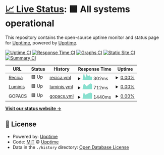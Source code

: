 # [📈 Live Status](https://upptime.github.io/upptime): <!--live status--> **🟩 All systems operational**

This repository contains the open-source uptime monitor and status page for [Upptime](https://upptime.js.org), powered by [Upptime](https://github.com/upptime/upptime).

[![Uptime CI](https://github.com/erecica/upptime/workflows/Uptime%20CI/badge.svg)](https://github.com/erecica/upptime/actions?query=workflow%3A%22Uptime+CI%22)
[![Response Time CI](https://github.com/erecica/upptime/workflows/Response%20Time%20CI/badge.svg)](https://github.com/erecica/upptime/actions?query=workflow%3A%22Response+Time+CI%22)
[![Graphs CI](https://github.com/erecica/upptime/workflows/Graphs%20CI/badge.svg)](https://github.com/erecica/upptime/actions?query=workflow%3A%22Graphs+CI%22)
[![Static Site CI](https://github.com/erecica/upptime/workflows/Static%20Site%20CI/badge.svg)](https://github.com/erecica/upptime/actions?query=workflow%3A%22Static+Site+CI%22)
[![Summary CI](https://github.com/erecica/upptime/workflows/Summary%20CI/badge.svg)](https://github.com/erecica/upptime/actions?query=workflow%3A%22Summary+CI%22)

<!--start: status pages-->
<!-- This summary is generated by Upptime (https://github.com/upptime/upptime) -->
<!-- Do not edit this manually, your changes will be overwritten -->
<!-- prettier-ignore -->
| URL | Status | History | Response Time | Uptime |
| --- | ------ | ------- | ------------- | ------ |
| <img alt="" src="https://icons.duckduckgo.com/ip3/www.recica.nl.ico" height="13"> [Recica](https://www.recica.nl) | 🟩 Up | [recica.yml](https://github.com/erecica/upptime/commits/HEAD/history/recica.yml) | <details><summary><img alt="Response time graph" src="./graphs/recica/response-time-week.png" height="20"> 302ms</summary><br><a href="https://upptime.recica.nl/history/recica"><img alt="Response time 348" src="https://img.shields.io/endpoint?url=https%3A%2F%2Fraw.githubusercontent.com%2Ferecica%2Fupptime%2FHEAD%2Fapi%2Frecica%2Fresponse-time.json"></a><br><a href="https://upptime.recica.nl/history/recica"><img alt="24-hour response time 217" src="https://img.shields.io/endpoint?url=https%3A%2F%2Fraw.githubusercontent.com%2Ferecica%2Fupptime%2FHEAD%2Fapi%2Frecica%2Fresponse-time-day.json"></a><br><a href="https://upptime.recica.nl/history/recica"><img alt="7-day response time 302" src="https://img.shields.io/endpoint?url=https%3A%2F%2Fraw.githubusercontent.com%2Ferecica%2Fupptime%2FHEAD%2Fapi%2Frecica%2Fresponse-time-week.json"></a><br><a href="https://upptime.recica.nl/history/recica"><img alt="30-day response time 308" src="https://img.shields.io/endpoint?url=https%3A%2F%2Fraw.githubusercontent.com%2Ferecica%2Fupptime%2FHEAD%2Fapi%2Frecica%2Fresponse-time-month.json"></a><br><a href="https://upptime.recica.nl/history/recica"><img alt="1-year response time 348" src="https://img.shields.io/endpoint?url=https%3A%2F%2Fraw.githubusercontent.com%2Ferecica%2Fupptime%2FHEAD%2Fapi%2Frecica%2Fresponse-time-year.json"></a></details> | <details><summary><a href="https://upptime.recica.nl/history/recica">0.00%</a></summary><a href="https://upptime.recica.nl/history/recica"><img alt="All-time uptime 30.29%" src="https://img.shields.io/endpoint?url=https%3A%2F%2Fraw.githubusercontent.com%2Ferecica%2Fupptime%2FHEAD%2Fapi%2Frecica%2Fuptime.json"></a><br><a href="https://upptime.recica.nl/history/recica"><img alt="24-hour uptime 0.00%" src="https://img.shields.io/endpoint?url=https%3A%2F%2Fraw.githubusercontent.com%2Ferecica%2Fupptime%2FHEAD%2Fapi%2Frecica%2Fuptime-day.json"></a><br><a href="https://upptime.recica.nl/history/recica"><img alt="7-day uptime 0.00%" src="https://img.shields.io/endpoint?url=https%3A%2F%2Fraw.githubusercontent.com%2Ferecica%2Fupptime%2FHEAD%2Fapi%2Frecica%2Fuptime-week.json"></a><br><a href="https://upptime.recica.nl/history/recica"><img alt="30-day uptime 1.38%" src="https://img.shields.io/endpoint?url=https%3A%2F%2Fraw.githubusercontent.com%2Ferecica%2Fupptime%2FHEAD%2Fapi%2Frecica%2Fuptime-month.json"></a><br><a href="https://upptime.recica.nl/history/recica"><img alt="1-year uptime 30.29%" src="https://img.shields.io/endpoint?url=https%3A%2F%2Fraw.githubusercontent.com%2Ferecica%2Fupptime%2FHEAD%2Fapi%2Frecica%2Fuptime-year.json"></a></details>
| <img alt="" src="https://icons.duckduckgo.com/ip3/www.luminis.eu.ico" height="13"> [Luminis](https://www.luminis.eu) | 🟩 Up | [luminis.yml](https://github.com/erecica/upptime/commits/HEAD/history/luminis.yml) | <details><summary><img alt="Response time graph" src="./graphs/luminis/response-time-week.png" height="20"> 712ms</summary><br><a href="https://upptime.recica.nl/history/luminis"><img alt="Response time 875" src="https://img.shields.io/endpoint?url=https%3A%2F%2Fraw.githubusercontent.com%2Ferecica%2Fupptime%2FHEAD%2Fapi%2Fluminis%2Fresponse-time.json"></a><br><a href="https://upptime.recica.nl/history/luminis"><img alt="24-hour response time 727" src="https://img.shields.io/endpoint?url=https%3A%2F%2Fraw.githubusercontent.com%2Ferecica%2Fupptime%2FHEAD%2Fapi%2Fluminis%2Fresponse-time-day.json"></a><br><a href="https://upptime.recica.nl/history/luminis"><img alt="7-day response time 712" src="https://img.shields.io/endpoint?url=https%3A%2F%2Fraw.githubusercontent.com%2Ferecica%2Fupptime%2FHEAD%2Fapi%2Fluminis%2Fresponse-time-week.json"></a><br><a href="https://upptime.recica.nl/history/luminis"><img alt="30-day response time 776" src="https://img.shields.io/endpoint?url=https%3A%2F%2Fraw.githubusercontent.com%2Ferecica%2Fupptime%2FHEAD%2Fapi%2Fluminis%2Fresponse-time-month.json"></a><br><a href="https://upptime.recica.nl/history/luminis"><img alt="1-year response time 875" src="https://img.shields.io/endpoint?url=https%3A%2F%2Fraw.githubusercontent.com%2Ferecica%2Fupptime%2FHEAD%2Fapi%2Fluminis%2Fresponse-time-year.json"></a></details> | <details><summary><a href="https://upptime.recica.nl/history/luminis">0.00%</a></summary><a href="https://upptime.recica.nl/history/luminis"><img alt="All-time uptime 38.61%" src="https://img.shields.io/endpoint?url=https%3A%2F%2Fraw.githubusercontent.com%2Ferecica%2Fupptime%2FHEAD%2Fapi%2Fluminis%2Fuptime.json"></a><br><a href="https://upptime.recica.nl/history/luminis"><img alt="24-hour uptime 0.00%" src="https://img.shields.io/endpoint?url=https%3A%2F%2Fraw.githubusercontent.com%2Ferecica%2Fupptime%2FHEAD%2Fapi%2Fluminis%2Fuptime-day.json"></a><br><a href="https://upptime.recica.nl/history/luminis"><img alt="7-day uptime 0.00%" src="https://img.shields.io/endpoint?url=https%3A%2F%2Fraw.githubusercontent.com%2Ferecica%2Fupptime%2FHEAD%2Fapi%2Fluminis%2Fuptime-week.json"></a><br><a href="https://upptime.recica.nl/history/luminis"><img alt="30-day uptime 1.38%" src="https://img.shields.io/endpoint?url=https%3A%2F%2Fraw.githubusercontent.com%2Ferecica%2Fupptime%2FHEAD%2Fapi%2Fluminis%2Fuptime-month.json"></a><br><a href="https://upptime.recica.nl/history/luminis"><img alt="1-year uptime 38.61%" src="https://img.shields.io/endpoint?url=https%3A%2F%2Fraw.githubusercontent.com%2Ferecica%2Fupptime%2FHEAD%2Fapi%2Fluminis%2Fuptime-year.json"></a></details>
| <img alt="" src="$GOPACS_ICON_URL" height="13"> GOPACS | 🟩 Up | [gopacs.yml](https://github.com/erecica/upptime/commits/HEAD/history/gopacs.yml) | <details><summary><img alt="Response time graph" src="./graphs/gopacs/response-time-week.png" height="20"> 1440ms</summary><br><a href="https://upptime.recica.nl/history/gopacs"><img alt="Response time 1383" src="https://img.shields.io/endpoint?url=https%3A%2F%2Fraw.githubusercontent.com%2Ferecica%2Fupptime%2FHEAD%2Fapi%2Fgopacs%2Fresponse-time.json"></a><br><a href="https://upptime.recica.nl/history/gopacs"><img alt="24-hour response time 1351" src="https://img.shields.io/endpoint?url=https%3A%2F%2Fraw.githubusercontent.com%2Ferecica%2Fupptime%2FHEAD%2Fapi%2Fgopacs%2Fresponse-time-day.json"></a><br><a href="https://upptime.recica.nl/history/gopacs"><img alt="7-day response time 1440" src="https://img.shields.io/endpoint?url=https%3A%2F%2Fraw.githubusercontent.com%2Ferecica%2Fupptime%2FHEAD%2Fapi%2Fgopacs%2Fresponse-time-week.json"></a><br><a href="https://upptime.recica.nl/history/gopacs"><img alt="30-day response time 1452" src="https://img.shields.io/endpoint?url=https%3A%2F%2Fraw.githubusercontent.com%2Ferecica%2Fupptime%2FHEAD%2Fapi%2Fgopacs%2Fresponse-time-month.json"></a><br><a href="https://upptime.recica.nl/history/gopacs"><img alt="1-year response time 1383" src="https://img.shields.io/endpoint?url=https%3A%2F%2Fraw.githubusercontent.com%2Ferecica%2Fupptime%2FHEAD%2Fapi%2Fgopacs%2Fresponse-time-year.json"></a></details> | <details><summary><a href="https://upptime.recica.nl/history/gopacs">0.00%</a></summary><a href="https://upptime.recica.nl/history/gopacs"><img alt="All-time uptime 28.42%" src="https://img.shields.io/endpoint?url=https%3A%2F%2Fraw.githubusercontent.com%2Ferecica%2Fupptime%2FHEAD%2Fapi%2Fgopacs%2Fuptime.json"></a><br><a href="https://upptime.recica.nl/history/gopacs"><img alt="24-hour uptime 0.00%" src="https://img.shields.io/endpoint?url=https%3A%2F%2Fraw.githubusercontent.com%2Ferecica%2Fupptime%2FHEAD%2Fapi%2Fgopacs%2Fuptime-day.json"></a><br><a href="https://upptime.recica.nl/history/gopacs"><img alt="7-day uptime 0.00%" src="https://img.shields.io/endpoint?url=https%3A%2F%2Fraw.githubusercontent.com%2Ferecica%2Fupptime%2FHEAD%2Fapi%2Fgopacs%2Fuptime-week.json"></a><br><a href="https://upptime.recica.nl/history/gopacs"><img alt="30-day uptime 1.38%" src="https://img.shields.io/endpoint?url=https%3A%2F%2Fraw.githubusercontent.com%2Ferecica%2Fupptime%2FHEAD%2Fapi%2Fgopacs%2Fuptime-month.json"></a><br><a href="https://upptime.recica.nl/history/gopacs"><img alt="1-year uptime 28.42%" src="https://img.shields.io/endpoint?url=https%3A%2F%2Fraw.githubusercontent.com%2Ferecica%2Fupptime%2FHEAD%2Fapi%2Fgopacs%2Fuptime-year.json"></a></details>

<!--end: status pages-->

[**Visit our status website →**](https://upptime.github.io/upptime)

## 📄 License

- Powered by: [Upptime](https://github.com/upptime/upptime)
- Code: [MIT](./LICENSE) © [Upptime](https://upptime.js.org)
- Data in the `./history` directory: [Open Database License](https://opendatacommons.org/licenses/odbl/1-0/)

